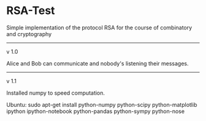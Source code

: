 RSA-Test
========

Simple implementation of the protocol RSA for the course of combinatory and cryptography


________

v 1.0

Alice and Bob can communicate and nobody's listening their messages.

________

v 1.1

Installed numpy to speed computation.

Ubuntu:
sudo apt-get install python-numpy python-scipy python-matplotlib ipython ipython-notebook python-pandas python-sympy python-nose